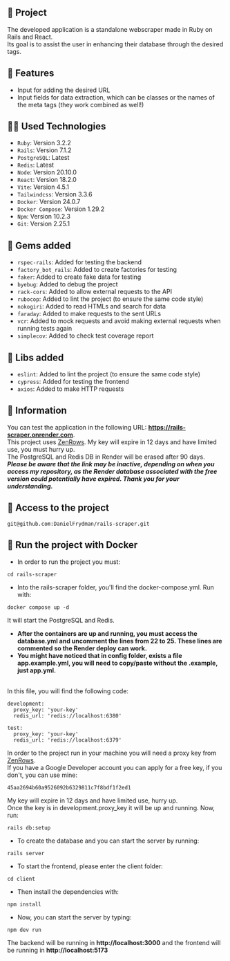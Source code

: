 ## :rocket: Project
The developed application is a standalone webscraper made in Ruby on Rails and React.
<br>
Its goal is to assist the user in enhancing their database through the desired tags.

## :tada: Features
- Input for adding the desired URL
- Input fields for data extraction, which can be classes or the names of the meta tags (they work combined as well!)

## :technologist: Used Technologies
- `Ruby`: Version 3.2.2
- `Rails`: Version 7.1.2
- `PostgreSQL`: Latest
- `Redis`: Latest
- `Node`: Version 20.10.0
- `React`: Version 18.2.0
- `Vite`: Version 4.5.1
- `Tailwindcss`: Version 3.3.6
- `Docker`: Version  24.0.7
- `Docker Compose`: Version 1.29.2
- `Npm`: Version 10.2.3
- `Git`: Version 2.25.1

## :wrench: Gems added
- `rspec-rails`: Added for testing the backend
- `factory_bot_rails`: Added to create factories for testing
- `faker`: Added to create fake data for testing
- `byebug`: Added to debug the project
- `rack-cors`: Added to allow external requests to the API
- `rubocop`: Added to lint the project (to ensure the same code style)
- `nokogiri`: Added to read HTMLs and search for data
- `faraday`: Added to make requests to the sent URLs
- `vcr`: Added to mock requests and avoid making external requests when running tests again
- `simplecov`: Added to check test coverage report

## :hammer: Libs added
- `eslint`: Added to lint the project (to ensure the same code style)
- `cypress`: Added for testing the frontend
- `axios`: Added to make HTTP requests

## :pushpin: Information
You can test the application in the following URL: **https://rails-scraper.onrender.com**.
<br>
This project uses [ZenRows](https://www.zenrows.com/). My key will expire in 12 days and have limited use, you must hurry up.
<br>
The PostgreSQL and Redis DB in Render will be erased after 90 days.
<br>
***Please be aware that the link may be inactive, depending on when you access my repository, as the Render database associated with the free version could potentially have expired. Thank you for your understanding.***

## 📁 Access to the project
```shell
git@github.com:DanielFrydman/rails-scraper.git
```

## 🐳 Run the project with Docker
- In order to run the project you must: 
```shell
cd rails-scraper
```
- Into the rails-scraper folder,  you'll find the docker-compose.yml. Run with:
```shell
docker compose up -d
```
It will start the PostgreSQL and Redis.
<br>
- **After the containers are up and running, you must access the database.yml and uncomment the lines from 22 to 25. These lines are commented so the Render deploy can work.**
- **You might have noticed that in config folder, exists a file app.example.yml, you will need to copy/paste without the .example, just app.yml.**
<br>
In this file, you will find the following code:
<br>

```
development:
  proxy_key: 'your-key'
  redis_url: 'redis://localhost:6380'

test:
  proxy_key: 'your-key'
  redis_url: 'redis://localhost:6379'
```
In order to the project run in your machine you will need a proxy key from [ZenRows](https://www.zenrows.com/).
<br>
If you have a Google Developer account you can apply for a free key, if you don't, you can use mine:
```
45aa2694b60a9526092b6329811c7f8bdf1f2ed1
```
My key will expire in 12 days and have limited use, hurry up.
<br>
Once the key is in development.proxy_key it will be up and running. Now, run:
```shell
rails db:setup
```
- To create the database and you can start the server by running:
```shell
rails server
```
- To start the frontend, please enter the client folder:
```shell
cd client
```
- Then install the dependencies with:
```shell
npm install
```
- Now, you can start the server by typing:
```shell
npm dev run
```
The backend will be running in **http://localhost:3000** and the frontend will be running in  **http://localhost:5173**
